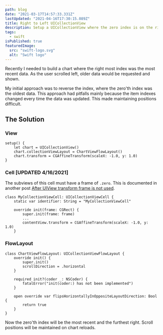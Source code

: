 ```yaml
---
path: blog
date: "2021-03-17T14:57:33.331Z"
lastUpdated: "2021-04-16T17:30:15.089Z"
title: Right to Left UICollectionView
description: Setup a UICollectionView where the zero index is on the right
tags:
  - swift
isPublished: true
featuredImage:
  src: "swift-logo.svg"
  alt: "Swift logo"
---
```


Recently I needed to build a chart where the right most index was the most recent data. As the user scrolled left, older data would be requested and shown.

My initial approach was to reverse the index, where the zero'th index was the oldest data. This approach had pitfalls mainly because the item indexes changed every time the data was updated. This made maintaining positions difficult.

## The Solution

### View

```
setup() {
    let chart = UICollectionView()
    chart.collectionViewLayout = ChartViewFlowLayout()
    chart.transform = CGAffineTransform(scaleX: -1.0, y: 1.0)
}
```

### Cell [UPDATED 4/16/2021]

The subviews of this cell must have a frame of `.zero`. This is documented in another post [After UIView transform frame is not used](https://marcusmth.com/after-uiview-transform-frame-is-not-used/).

```
class MyCollectionViewCell: UICollectionViewCell {
    static var identifier: String = "MyCollectionViewCell"

    override init(frame: CGRect) {
        super.init(frame: frame)
        ...
        contentView.transform = CGAffineTransform(scaleX: -1.0, y: 1.0)
    }
```

### FlowLayout

```
class ChartViewFlowLayout: UICollectionViewFlowLayout {
    override init() {
        super.init()
        scrollDirection = .horizontal
    }

    required init?(coder _: NSCoder) {
        fatalError("init(coder:) has not been implemented")
    }

    open override var flipsHorizontallyInOppositeLayoutDirection: Bool {
        return true
    }
}
```

Now the zero'th index will be the most recent and the furthest right. Scroll positions will be maintained on chart reloads.
